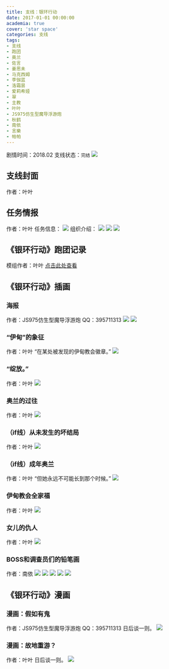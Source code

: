 ```yaml
---
title: 支线：银环行动
date: 2017-01-01 00:00:00
academia: true
cover: 'star space'
categories: 支线
tags: 
- 支线
- 跑团
- 奥兰
- 佐言
- 姜思未
- 马克西姆
- 李伽蓝
- 洛霜昙
- 爱莉希娅
- 翠
- 主教
- 叶叶
- JS975仿生型魔导浮游炮
- 秋鹤
- 南依
- 言樂
- 帕帕
---
```

剧情时间：2018.02
支线状态：`完结`
![  ](https://twothousand2017.github.io/images/支线银环/奥兰蜘蛛.jpg)
<!--more-->

## 支线封面

作者：叶叶

## 任务情报

作者：叶叶
任务信息：
![  ](https://twothousand2017.github.io/images/支线银环/任务情报.jpg)
组织介绍：
![  ](https://twothousand2017.github.io/images/玩家原创组织/伊甸教会/伊甸1.jpg)
![  ](https://twothousand2017.github.io/images/玩家原创组织/伊甸教会/伊甸2.jpg)
![  ](https://twothousand2017.github.io/images/玩家原创组织/伊甸教会/伊甸3.jpg)

## 《银环行动》跑团记录

模组作者：叶叶
[点击此处查看](https://docs.qq.com/doc/DQlp6ZU1OdFB3eUV4)

## 《银环行动》插画

### 海报

作者：JS975仿生型魔导浮游炮
QQ：395711313
![  ](https://twothousand2017.github.io/images/支线银环/银环行动A.jpg)
![  ](https://twothousand2017.github.io/images/支线银环/银环行动B.jpg)

### “伊甸”的象征

作者：叶叶
“在某处被发现的伊甸教会徽章。”
![  ](https://twothousand2017.github.io/images/支线银环/乌鸦苹果.jpg)

### “绽放。”

作者：叶叶
![  ](https://twothousand2017.github.io/images/支线银环/绽放.jpg)

### 奥兰的过往

作者：叶叶
![  ](https://twothousand2017.github.io/images/支线银环/奥兰的过往.jpg)

### （if线）从未发生的坏结局

作者：叶叶
![  ](https://twothousand2017.github.io/images/支线银环/be结局.jpg)

### （if线）成年奥兰

作者：叶叶
“但她永远不可能长到那个时候。”
![  ](https://twothousand2017.github.io/images/支线银环/成年奥兰.jpg)

### 伊甸教会全家福

作者：叶叶
![  ](https://twothousand2017.github.io/images/支线银环/银环全家福.jpg)

### 女儿的仇人

作者：叶叶
![  ](https://twothousand2017.github.io/images/支线银环/女儿的仇人.jpg)

### BOSS和调查员们的铅笔画

作者：南依
![  ](https://twothousand2017.github.io/images/支线银环/铅笔A.jpg)
![  ](https://twothousand2017.github.io/images/支线银环/铅笔B.jpg)
![  ](https://twothousand2017.github.io/images/支线银环/铅笔C.jpg)
![  ](https://twothousand2017.github.io/images/支线银环/铅笔D.jpg)
![  ](https://twothousand2017.github.io/images/支线银环/铅笔E.jpg)

## 《银环行动》漫画

### 漫画：假如有鬼

作者：JS975仿生型魔导浮游炮
QQ：395711313
日后谈一则。
![  ](https://twothousand2017.github.io/images/支线银环/假如有鬼.jpg)

### 漫画：故地重游？

作者：叶叶
日后谈一则。
![  ](https://twothousand2017.github.io/images/支线银环/故地重游.jpg)
